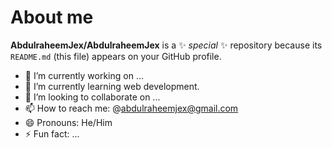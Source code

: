 # About me


**AbdulraheemJex/AbdulraheemJex** is a ✨ _special_ ✨ repository because its `README.md` (this file) appears on your GitHub profile.

- 🔭 I’m currently working on ...
- 🌱 I’m currently learning web development.
- 👯 I’m looking to collaborate on ...
- 📫 How to reach me: @abdulraheemjex@gmail.com
- 😄 Pronouns: He/Him
- ⚡ Fun fact: ...
